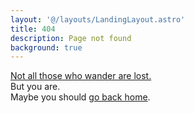```yaml
---
layout: '@/layouts/LandingLayout.astro'
title: 404
description: Page not found
background: true
---
```


[Not all those who wander are lost.](https://en.wikipedia.org/wiki/All_that_glitters_is_not_gold#Tolkien)\
But you are.\
Maybe you should [go back home](/).
